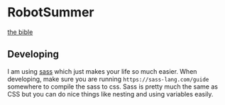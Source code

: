 # RobotSummer

[the bible](https://docs.google.com/document/d/1TkDaE-6srsIp6izWljWf_l1Ucgkgqu5EYUyO6YYTsj0/edit)

## Developing

I am using [sass](https://sass-lang.com/guide) which just makes your life so much easier. When developing, make sure you are running `https://sass-lang.com/guide` somewhere to compile the sass to css. Sass is pretty much the same as CSS but you can do nice things like nesting and using variables easily.
